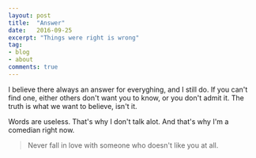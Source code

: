 ```yaml
---
layout: post
title:  "Answer"
date:   2016-09-25
excerpt: "Things were right is wrong"
tag:
- blog
- about
comments: true
---
```


I believe there always an answer for everyghing, and I still do. If you can't find one, either others don't want you to know, or you don't admit it. The truth is what we want to believe, isn't it.

Words are useless. That's why I don't talk alot. And that's why I'm a comedian right now.

>Never fall in love with someone who doesn't like you at all.